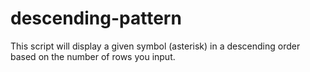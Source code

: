 # descending-pattern
This script will display a given symbol (asterisk) in a descending order based on the number of rows you input.
